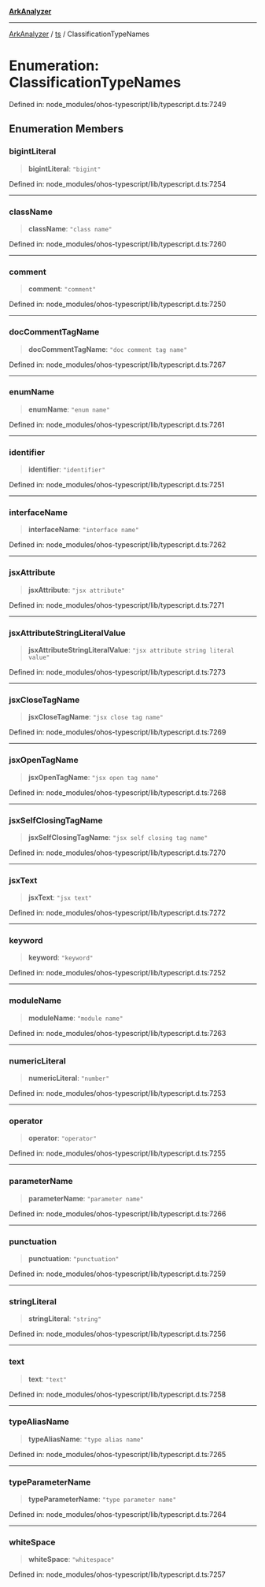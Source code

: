 [**ArkAnalyzer**](../../../../README.md)

***

[ArkAnalyzer](../../../../globals.md) / [ts](../README.md) / ClassificationTypeNames

# Enumeration: ClassificationTypeNames

Defined in: node\_modules/ohos-typescript/lib/typescript.d.ts:7249

## Enumeration Members

### bigintLiteral

> **bigintLiteral**: `"bigint"`

Defined in: node\_modules/ohos-typescript/lib/typescript.d.ts:7254

***

### className

> **className**: `"class name"`

Defined in: node\_modules/ohos-typescript/lib/typescript.d.ts:7260

***

### comment

> **comment**: `"comment"`

Defined in: node\_modules/ohos-typescript/lib/typescript.d.ts:7250

***

### docCommentTagName

> **docCommentTagName**: `"doc comment tag name"`

Defined in: node\_modules/ohos-typescript/lib/typescript.d.ts:7267

***

### enumName

> **enumName**: `"enum name"`

Defined in: node\_modules/ohos-typescript/lib/typescript.d.ts:7261

***

### identifier

> **identifier**: `"identifier"`

Defined in: node\_modules/ohos-typescript/lib/typescript.d.ts:7251

***

### interfaceName

> **interfaceName**: `"interface name"`

Defined in: node\_modules/ohos-typescript/lib/typescript.d.ts:7262

***

### jsxAttribute

> **jsxAttribute**: `"jsx attribute"`

Defined in: node\_modules/ohos-typescript/lib/typescript.d.ts:7271

***

### jsxAttributeStringLiteralValue

> **jsxAttributeStringLiteralValue**: `"jsx attribute string literal value"`

Defined in: node\_modules/ohos-typescript/lib/typescript.d.ts:7273

***

### jsxCloseTagName

> **jsxCloseTagName**: `"jsx close tag name"`

Defined in: node\_modules/ohos-typescript/lib/typescript.d.ts:7269

***

### jsxOpenTagName

> **jsxOpenTagName**: `"jsx open tag name"`

Defined in: node\_modules/ohos-typescript/lib/typescript.d.ts:7268

***

### jsxSelfClosingTagName

> **jsxSelfClosingTagName**: `"jsx self closing tag name"`

Defined in: node\_modules/ohos-typescript/lib/typescript.d.ts:7270

***

### jsxText

> **jsxText**: `"jsx text"`

Defined in: node\_modules/ohos-typescript/lib/typescript.d.ts:7272

***

### keyword

> **keyword**: `"keyword"`

Defined in: node\_modules/ohos-typescript/lib/typescript.d.ts:7252

***

### moduleName

> **moduleName**: `"module name"`

Defined in: node\_modules/ohos-typescript/lib/typescript.d.ts:7263

***

### numericLiteral

> **numericLiteral**: `"number"`

Defined in: node\_modules/ohos-typescript/lib/typescript.d.ts:7253

***

### operator

> **operator**: `"operator"`

Defined in: node\_modules/ohos-typescript/lib/typescript.d.ts:7255

***

### parameterName

> **parameterName**: `"parameter name"`

Defined in: node\_modules/ohos-typescript/lib/typescript.d.ts:7266

***

### punctuation

> **punctuation**: `"punctuation"`

Defined in: node\_modules/ohos-typescript/lib/typescript.d.ts:7259

***

### stringLiteral

> **stringLiteral**: `"string"`

Defined in: node\_modules/ohos-typescript/lib/typescript.d.ts:7256

***

### text

> **text**: `"text"`

Defined in: node\_modules/ohos-typescript/lib/typescript.d.ts:7258

***

### typeAliasName

> **typeAliasName**: `"type alias name"`

Defined in: node\_modules/ohos-typescript/lib/typescript.d.ts:7265

***

### typeParameterName

> **typeParameterName**: `"type parameter name"`

Defined in: node\_modules/ohos-typescript/lib/typescript.d.ts:7264

***

### whiteSpace

> **whiteSpace**: `"whitespace"`

Defined in: node\_modules/ohos-typescript/lib/typescript.d.ts:7257
